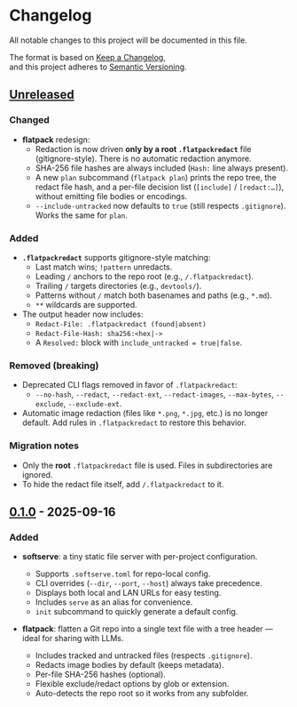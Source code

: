 # Changelog

All notable changes to this project will be documented in this file.  

The format is based on [Keep a Changelog](https://keepachangelog.com/en/1.1.0/),  
and this project adheres to [Semantic Versioning](https://semver.org/spec/v2.0.0.html).  

## [Unreleased]

### Changed
- **flatpack** redesign:
  - Redaction is now driven **only by a root `.flatpackredact`** file (gitignore-style). There is no automatic redaction anymore.
  - SHA-256 file hashes are always included (`Hash:` line always present).
  - A new `plan` subcommand (`flatpack plan`) prints the repo tree, the redact file hash, and a per-file decision list (`[include]` / `[redact:…]`), without emitting file bodies or encodings.
  - `--include-untracked` now defaults to `true` (still respects `.gitignore`). Works the same for `plan`.

### Added
- **`.flatpackredact`** supports gitignore-style matching:
  - Last match wins; `!pattern` unredacts.
  - Leading `/` anchors to the repo root (e.g., `/.flatpackredact`).
  - Trailing `/` targets directories (e.g., `devtools/`).
  - Patterns without `/` match both basenames and paths (e.g., `*.md`).
  - `**` wildcards are supported.
- The output header now includes:
  - `Redact-File: .flatpackredact (found|absent)`
  - `Redact-File-Hash: sha256:<hex|->`
  - A `Resolved:` block with `include_untracked = true|false`.

### Removed (**breaking**)
- Deprecated CLI flags removed in favor of `.flatpackredact`:
  - `--no-hash`, `--redact`, `--redact-ext`, `--redact-images`, `--max-bytes`, `--exclude`, `--exclude-ext`.
- Automatic image redaction (files like `*.png`, `*.jpg`, etc.) is no longer default. Add rules in `.flatpackredact` to restore this behavior.

### Migration notes
- Only the **root** `.flatpackredact` file is used. Files in subdirectories are ignored.
- To hide the redact file itself, add `/.flatpackredact` to it.

## [0.1.0] - 2025-09-16

### Added
- **softserve**: a tiny static file server with per-project configuration.
  - Supports `.softserve.toml` for repo-local config.
  - CLI overrides (`--dir`, `--port`, `--host`) always take precedence.
  - Displays both local and LAN URLs for easy testing.
  - Includes `serve` as an alias for convenience.
  - `init` subcommand to quickly generate a default config.

- **flatpack**: flatten a Git repo into a single text file with a tree header — ideal for sharing with LLMs.
  - Includes tracked and untracked files (respects `.gitignore`).
  - Redacts image bodies by default (keeps metadata).
  - Per-file SHA-256 hashes (optional).
  - Flexible exclude/redact options by glob or extension.
  - Auto-detects the repo root so it works from any subfolder.

[Unreleased]: https://github.com/wb/devtools/compare/v0.1.0...HEAD
[0.1.0]: https://github.com/wb/devtools/releases/tag/v0.1.0